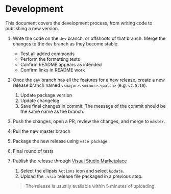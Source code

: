 # Development

This document covers the development process, from writing code to publishing a new version.

1. Write the code on the `dev` branch, or offshoots of that branch. Merge the changes to the `dev` branch as they become stable.
    - Test all added commands
    - Perform the formatting tests
    - Confirm README appears as intended
    - Confirm links in README work
1. Once the `dev` branch has all the features for a new release, create a new release branch named `v<major>.<minor>.<patch>` (e.g. `v2.5.10`).
    1. Update package version
    1. Update changelog
    1. Save final changes in commit. The message of the commit should be the same name as the branch.
1. Push the changes, open a PR, review the changes, and merge to `master`.
1. Pull the new master branch
1. Package the new release using `vsce package`.
1. Final round of tests
1. Publish the release through [Visual Studio Marketplace](https://marketplace.visualstudio.com/manage/publishers/mark-wiemer)

    1. Select the ellipsis `Actions` icon and select `Update`.
    1. Upload the `.vsix` release file packaged in a previous step.

    > The release is usually available within 5 minutes of uploading.
